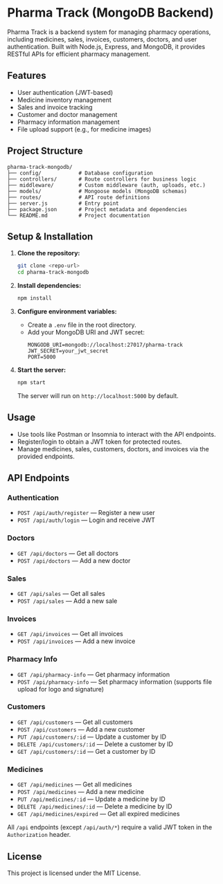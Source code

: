 # Pharma Track (MongoDB Backend)

Pharma Track is a backend system for managing pharmacy operations, including medicines, sales, invoices, customers, doctors, and user authentication. Built with Node.js, Express, and MongoDB, it provides RESTful APIs for efficient pharmacy management.

## Features

- User authentication (JWT-based)
- Medicine inventory management
- Sales and invoice tracking
- Customer and doctor management
- Pharmacy information management
- File upload support (e.g., for medicine images)

## Project Structure

```
pharma-track-mongodb/
├── config/            # Database configuration
├── controllers/       # Route controllers for business logic
├── middleware/        # Custom middleware (auth, uploads, etc.)
├── models/            # Mongoose models (MongoDB schemas)
├── routes/            # API route definitions
├── server.js          # Entry point
├── package.json       # Project metadata and dependencies
└── README.md          # Project documentation
```

## Setup & Installation

1. **Clone the repository:**

   ```bash
   git clone <repo-url>
   cd pharma-track-mongodb
   ```

2. **Install dependencies:**

   ```bash
   npm install
   ```

3. **Configure environment variables:**

   - Create a `.env` file in the root directory.
   - Add your MongoDB URI and JWT secret:
     ```env
     MONGODB_URI=mongodb://localhost:27017/pharma-track
     JWT_SECRET=your_jwt_secret
     PORT=5000
     ```

4. **Start the server:**
   ```bash
   npm start
   ```
   The server will run on `http://localhost:5000` by default.

## Usage

- Use tools like Postman or Insomnia to interact with the API endpoints.
- Register/login to obtain a JWT token for protected routes.
- Manage medicines, sales, customers, doctors, and invoices via the provided endpoints.

## API Endpoints

### Authentication

- `POST /api/auth/register` — Register a new user
- `POST /api/auth/login` — Login and receive JWT

### Doctors

- `GET /api/doctors` — Get all doctors
- `POST /api/doctors` — Add a new doctor

### Sales

- `GET /api/sales` — Get all sales
- `POST /api/sales` — Add a new sale

### Invoices

- `GET /api/invoices` — Get all invoices
- `POST /api/invoices` — Add a new invoice

### Pharmacy Info

- `GET /api/pharmacy-info` — Get pharmacy information
- `POST /api/pharmacy-info` — Set pharmacy information (supports file upload for logo and signature)

### Customers

- `GET /api/customers` — Get all customers
- `POST /api/customers` — Add a new customer
- `PUT /api/customers/:id` — Update a customer by ID
- `DELETE /api/customers/:id` — Delete a customer by ID
- `GET /api/customers/:id` — Get a customer by ID

### Medicines

- `GET /api/medicines` — Get all medicines
- `POST /api/medicines` — Add a new medicine
- `PUT /api/medicines/:id` — Update a medicine by ID
- `DELETE /api/medicines/:id` — Delete a medicine by ID
- `GET /api/medicines/expired` — Get all expired medicines

All `/api` endpoints (except `/api/auth/*`) require a valid JWT token in the `Authorization` header.

## License

This project is licensed under the MIT License.
